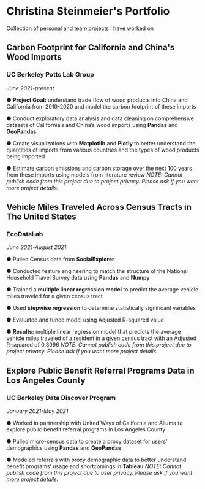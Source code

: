 # Christina Steinmeier's Portfolio
Collection of personal and team projects I have worked on
## Carbon Footprint for California and China's Wood Imports
### UC Berkeley Potts Lab Group
*June 2021-present*

● **Project Goal:** understand trade flow of wood products into China and California from 2010-2020 and model the carbon footprint of these imports

● Conduct exploratory data analysis and data cleaning on comprehensive datasets of California’s and China’s wood imports using **Pandas** and **GeoPandas**

● Create visualizations with **Matplotlib** and **Plotly** to better understand the quantities of imports from various countries and the types of wood products being imported

● Estimate carbon emissions and carbon storage over the next 100 years from these imports using models from literature review
*NOTE: Cannot publish code from this project due to project privacy. Please ask if you want more project details.*

## Vehicle Miles Traveled Across Census Tracts in The United States
### EcoDataLab
*June 2021-August 2021*

● Pulled Census data from **SocialExplorer**

● Conducted feature engineering to match the structure of the National Household Travel Survey data using **Pandas** and **Numpy**

● Trained a **multiple linear regression model** to predict the average vehicle miles traveled for a given census tract

● Used **stepwise regression** to determine statistically significant variables

● Evaluated and tuned model using Adjusted R-squared value 

● **Results:** multiple linear regression model that predicts the average vehicle miles traveled of a resident in a given census tract with an Adjusted R-squared of 0.3096
*NOTE: Cannot publish code from this project due to project privacy. Please ask if you want more project details.*

## Explore Public Benefit Referral Programs Data in Los Angeles County
### UC Berkeley Data Discover Program
*January 2021-May 2021*

● Worked in partnership with United Ways of California and Alluma to explore public benefit referral programs in Los Angeles County

● Pulled micro-census data to create a proxy dataset for users’ demographics using **Pandas** and **GeoPandas**

● Modeled referrals with proxy demographic data to better understand benefit programs’ usage and shortcomings in **Tableau**
*NOTE: Cannot publish code from this project due to user privacy. Please ask if you want more project details.*
